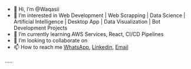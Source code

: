 - 👋 Hi, I’m @Waqasii
- 👀 I’m interested in Web Development | Web Scrapping | Data Science | Artificial Intelligence | Desktop App | Data Visualization 
      | Bot Development Projects
- 🌱 I’m currently learning AWS Services, React, CI/CD Pipelines
- 💞️ I’m looking to collaborate on 
- 📫 How to reach me 
  <a href="https://wa.me/4796708494">WhatsApp</a>,
  <a href="https://www.linkedin.com/in/muhammad-waqas-6ba499192">Linkedin</a>, 
  <a href="mailto: waqas199886@gmail.com">Email</a>
  

<a>.....</a> 

<!---
Waqasii/Waqasii is a ✨ special ✨ repository because its `README.md` (this file) appears on your GitHub profile.
You can click the Preview link to take a look at your changes.
--->
